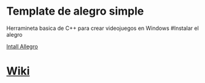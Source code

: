 # Template de alegro simple
Herramineta basica de C++ para crear videojuegos en Windows
#Instalar el alegro

[Intall Allegro](https://github.com/barjuegocreador93/motor_fisico_C_PP/tree/install-allegro)


# [Wiki](https://github.com/barjuegocreador93/motor_fisico_C_PP/wiki/template-Allegro-Obj) 



